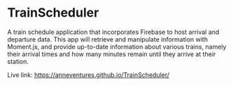 # TrainScheduler
<p>A train schedule application that incorporates Firebase to host arrival and departure data. This app will retrieve and manipulate information with Moment.js, and provide up-to-date information about various trains, namely their arrival times and how many minutes remain until they arrive at their station.</p>

Live link: https://anneventures.github.io/TrainScheduler/
